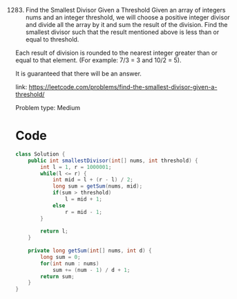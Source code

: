 1283. Find the Smallest Divisor Given a Threshold
Given an array of integers nums and an integer threshold, we will choose a positive integer divisor and divide all the array by it and sum the result of the division. Find the smallest divisor such that the result mentioned above is less than or equal to threshold.

Each result of division is rounded to the nearest integer greater than or equal to that element. (For example: 7/3 = 3 and 10/2 = 5).

It is guaranteed that there will be an answer.

link: https://leetcode.com/problems/find-the-smallest-divisor-given-a-threshold/

Problem type: Medium

# Code
```java
class Solution {
    public int smallestDivisor(int[] nums, int threshold) {
        int l = 1, r = 1000001;
        while(l <= r) {
            int mid = l + (r - l) / 2;
            long sum = getSum(nums, mid);
            if(sum > threshold)
                l = mid + 1;
            else 
                r = mid - 1;
        }
        
        return l;
    }
    
    private long getSum(int[] nums, int d) {
        long sum = 0;
        for(int num : nums)
            sum += (num - 1) / d + 1;
        return sum;
    }
}
```
